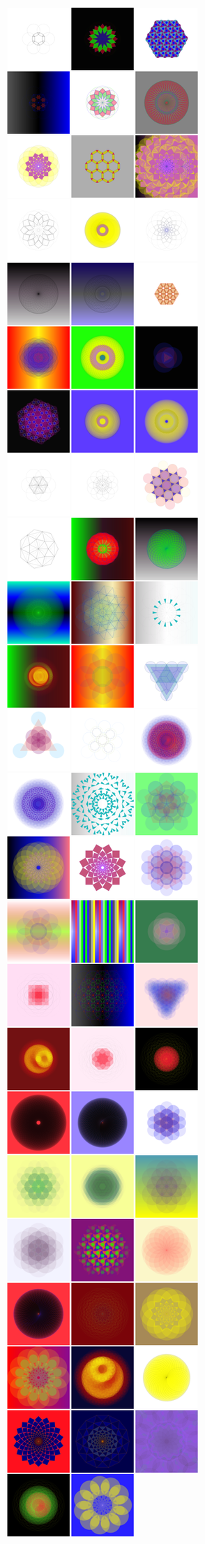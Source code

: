 <!-- Images are svg exports (950x950), converted to png via gimp.
     Previews are resized to 15%
     ==> for n in `seq -f%03g 66 71` ; do convert -resize 15% ${n}.png previews/${n}.png ; done
-->
[![001](Resources/patterns/previews/001.png)](https://raw.githubusercontent.com/gorenje/capp_patterns/master/Resources/patterns/001.png)
[![002](Resources/patterns/previews/002.png)](https://raw.githubusercontent.com/gorenje/capp_patterns/master/Resources/patterns/002.png)
[![003](Resources/patterns/previews/003.png)](https://raw.githubusercontent.com/gorenje/capp_patterns/master/Resources/patterns/003.png)
[![004](Resources/patterns/previews/004.png)](https://raw.githubusercontent.com/gorenje/capp_patterns/master/Resources/patterns/004.png)
[![005](Resources/patterns/previews/005.png)](https://raw.githubusercontent.com/gorenje/capp_patterns/master/Resources/patterns/005.png)
[![006](Resources/patterns/previews/006.png)](https://raw.githubusercontent.com/gorenje/capp_patterns/master/Resources/patterns/006.png)
[![007](Resources/patterns/previews/007.png)](https://raw.githubusercontent.com/gorenje/capp_patterns/master/Resources/patterns/007.png)
[![008](Resources/patterns/previews/008.png)](https://raw.githubusercontent.com/gorenje/capp_patterns/master/Resources/patterns/008.png)
[![009](Resources/patterns/previews/009.png)](https://raw.githubusercontent.com/gorenje/capp_patterns/master/Resources/patterns/009.png)
[![010](Resources/patterns/previews/010.png)](https://raw.githubusercontent.com/gorenje/capp_patterns/master/Resources/patterns/010.png)
[![011](Resources/patterns/previews/011.png)](https://raw.githubusercontent.com/gorenje/capp_patterns/master/Resources/patterns/011.png)
[![012](Resources/patterns/previews/012.png)](https://raw.githubusercontent.com/gorenje/capp_patterns/master/Resources/patterns/012.png)
[![013](Resources/patterns/previews/013.png)](https://raw.githubusercontent.com/gorenje/capp_patterns/master/Resources/patterns/013.png)
[![014](Resources/patterns/previews/014.png)](https://raw.githubusercontent.com/gorenje/capp_patterns/master/Resources/patterns/014.png)
[![015](Resources/patterns/previews/015.png)](https://raw.githubusercontent.com/gorenje/capp_patterns/master/Resources/patterns/015.png)
[![016](Resources/patterns/previews/016.png)](https://raw.githubusercontent.com/gorenje/capp_patterns/master/Resources/patterns/016.png)
[![017](Resources/patterns/previews/017.png)](https://raw.githubusercontent.com/gorenje/capp_patterns/master/Resources/patterns/017.png)
[![018](Resources/patterns/previews/018.png)](https://raw.githubusercontent.com/gorenje/capp_patterns/master/Resources/patterns/018.png)
[![019](Resources/patterns/previews/019.png)](https://raw.githubusercontent.com/gorenje/capp_patterns/master/Resources/patterns/019.png)
[![020](Resources/patterns/previews/020.png)](https://raw.githubusercontent.com/gorenje/capp_patterns/master/Resources/patterns/020.png)
[![021](Resources/patterns/previews/021.png)](https://raw.githubusercontent.com/gorenje/capp_patterns/master/Resources/patterns/021.png)
[![022](Resources/patterns/previews/022.png)](https://raw.githubusercontent.com/gorenje/capp_patterns/master/Resources/patterns/022.png)
[![023](Resources/patterns/previews/023.png)](https://raw.githubusercontent.com/gorenje/capp_patterns/master/Resources/patterns/023.png)
[![024](Resources/patterns/previews/024.png)](https://raw.githubusercontent.com/gorenje/capp_patterns/master/Resources/patterns/024.png)
[![025](Resources/patterns/previews/025.png)](https://raw.githubusercontent.com/gorenje/capp_patterns/master/Resources/patterns/025.png)
[![026](Resources/patterns/previews/026.png)](https://raw.githubusercontent.com/gorenje/capp_patterns/master/Resources/patterns/026.png)
[![027](Resources/patterns/previews/027.png)](https://raw.githubusercontent.com/gorenje/capp_patterns/master/Resources/patterns/027.png)
[![028](Resources/patterns/previews/028.png)](https://raw.githubusercontent.com/gorenje/capp_patterns/master/Resources/patterns/028.png)
[![029](Resources/patterns/previews/029.png)](https://raw.githubusercontent.com/gorenje/capp_patterns/master/Resources/patterns/029.png)
[![030](Resources/patterns/previews/030.png)](https://raw.githubusercontent.com/gorenje/capp_patterns/master/Resources/patterns/030.png)
[![031](Resources/patterns/previews/031.png)](https://raw.githubusercontent.com/gorenje/capp_patterns/master/Resources/patterns/031.png)
[![032](Resources/patterns/previews/032.png)](https://raw.githubusercontent.com/gorenje/capp_patterns/master/Resources/patterns/032.png)
[![033](Resources/patterns/previews/033.png)](https://raw.githubusercontent.com/gorenje/capp_patterns/master/Resources/patterns/033.png)
[![034](Resources/patterns/previews/034.png)](https://raw.githubusercontent.com/gorenje/capp_patterns/master/Resources/patterns/034.png)
[![035](Resources/patterns/previews/035.png)](https://raw.githubusercontent.com/gorenje/capp_patterns/master/Resources/patterns/035.png)
[![036](Resources/patterns/previews/036.png)](https://raw.githubusercontent.com/gorenje/capp_patterns/master/Resources/patterns/036.png)
[![037](Resources/patterns/previews/037.png)](https://raw.githubusercontent.com/gorenje/capp_patterns/master/Resources/patterns/037.png)
[![038](Resources/patterns/previews/038.png)](https://raw.githubusercontent.com/gorenje/capp_patterns/master/Resources/patterns/038.png)
[![039](Resources/patterns/previews/039.png)](https://raw.githubusercontent.com/gorenje/capp_patterns/master/Resources/patterns/039.png)
[![040](Resources/patterns/previews/040.png)](https://raw.githubusercontent.com/gorenje/capp_patterns/master/Resources/patterns/040.png)
[![041](Resources/patterns/previews/041.png)](https://raw.githubusercontent.com/gorenje/capp_patterns/master/Resources/patterns/041.png)
[![042](Resources/patterns/previews/042.png)](https://raw.githubusercontent.com/gorenje/capp_patterns/master/Resources/patterns/042.png)
[![043](Resources/patterns/previews/043.png)](https://raw.githubusercontent.com/gorenje/capp_patterns/master/Resources/patterns/043.png)
[![044](Resources/patterns/previews/044.png)](https://raw.githubusercontent.com/gorenje/capp_patterns/master/Resources/patterns/044.png)
[![045](Resources/patterns/previews/045.png)](https://raw.githubusercontent.com/gorenje/capp_patterns/master/Resources/patterns/045.png)
[![046](Resources/patterns/previews/046.png)](https://raw.githubusercontent.com/gorenje/capp_patterns/master/Resources/patterns/046.png)
[![047](Resources/patterns/previews/047.png)](https://raw.githubusercontent.com/gorenje/capp_patterns/master/Resources/patterns/047.png)
[![048](Resources/patterns/previews/048.png)](https://raw.githubusercontent.com/gorenje/capp_patterns/master/Resources/patterns/048.png)
[![049](Resources/patterns/previews/049.png)](https://raw.githubusercontent.com/gorenje/capp_patterns/master/Resources/patterns/049.png)
[![050](Resources/patterns/previews/050.png)](https://raw.githubusercontent.com/gorenje/capp_patterns/master/Resources/patterns/050.png)
[![051](Resources/patterns/previews/051.png)](https://raw.githubusercontent.com/gorenje/capp_patterns/master/Resources/patterns/051.png)
[![052](Resources/patterns/previews/052.png)](https://raw.githubusercontent.com/gorenje/capp_patterns/master/Resources/patterns/052.png)
[![053](Resources/patterns/previews/053.png)](https://raw.githubusercontent.com/gorenje/capp_patterns/master/Resources/patterns/053.png)
[![054](Resources/patterns/previews/054.png)](https://raw.githubusercontent.com/gorenje/capp_patterns/master/Resources/patterns/054.png)
[![055](Resources/patterns/previews/055.png)](https://raw.githubusercontent.com/gorenje/capp_patterns/master/Resources/patterns/055.png)
[![056](Resources/patterns/previews/056.png)](https://raw.githubusercontent.com/gorenje/capp_patterns/master/Resources/patterns/056.png)
[![057](Resources/patterns/previews/057.png)](https://raw.githubusercontent.com/gorenje/capp_patterns/master/Resources/patterns/057.png)
[![058](Resources/patterns/previews/058.png)](https://raw.githubusercontent.com/gorenje/capp_patterns/master/Resources/patterns/058.png)
[![059](Resources/patterns/previews/059.png)](https://raw.githubusercontent.com/gorenje/capp_patterns/master/Resources/patterns/059.png)
[![060](Resources/patterns/previews/060.png)](https://raw.githubusercontent.com/gorenje/capp_patterns/master/Resources/patterns/060.png)
[![061](Resources/patterns/previews/061.png)](https://raw.githubusercontent.com/gorenje/capp_patterns/master/Resources/patterns/061.png)
[![062](Resources/patterns/previews/062.png)](https://raw.githubusercontent.com/gorenje/capp_patterns/master/Resources/patterns/062.png)
[![063](Resources/patterns/previews/063.png)](https://raw.githubusercontent.com/gorenje/capp_patterns/master/Resources/patterns/063.png)
[![064](Resources/patterns/previews/064.png)](https://raw.githubusercontent.com/gorenje/capp_patterns/master/Resources/patterns/064.png)
[![065](Resources/patterns/previews/065.png)](https://raw.githubusercontent.com/gorenje/capp_patterns/master/Resources/patterns/065.png)
[![066](Resources/patterns/previews/066.png)](https://raw.githubusercontent.com/gorenje/capp_patterns/master/Resources/patterns/066.png)
[![067](Resources/patterns/previews/067.png)](https://raw.githubusercontent.com/gorenje/capp_patterns/master/Resources/patterns/067.png)
[![068](Resources/patterns/previews/068.png)](https://raw.githubusercontent.com/gorenje/capp_patterns/master/Resources/patterns/068.png)
[![069](Resources/patterns/previews/069.png)](https://raw.githubusercontent.com/gorenje/capp_patterns/master/Resources/patterns/069.png)
[![070](Resources/patterns/previews/070.png)](https://raw.githubusercontent.com/gorenje/capp_patterns/master/Resources/patterns/070.png)
[![071](Resources/patterns/previews/071.png)](https://raw.githubusercontent.com/gorenje/capp_patterns/master/Resources/patterns/071.png)

